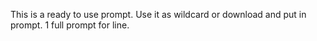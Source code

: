 This is a ready to use prompt.
Use it as wildcard or download and put in prompt.
1 full prompt for line.
